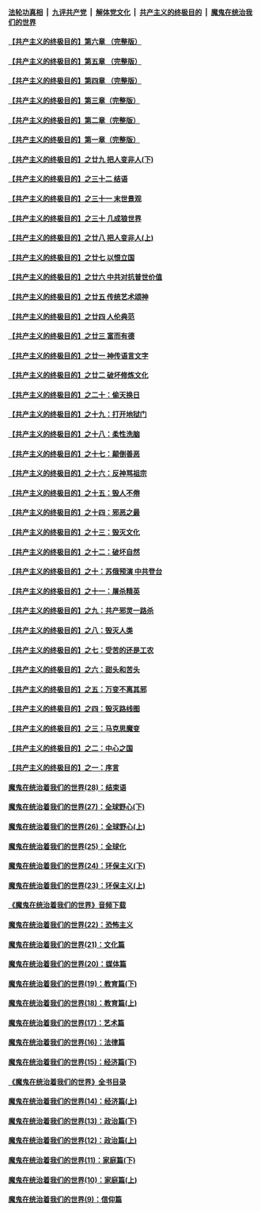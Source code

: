 ####  [法轮功真相](../../../../basic/blob/master/README.md?t=12140701) &nbsp;|&nbsp; [九评共产党](../../../../9ping.md/blob/master/README.md?t=12140701) &nbsp;|&nbsp; [解体党文化](../../../../jtdwh.md/blob/master/README.md?t=12140701)  &nbsp;|&nbsp; [共产主义的终极目的](../../../../gczydzjmd.md/blob/master/README.md?t=12140701) &nbsp;|&nbsp; [魔鬼在统治我们的世界](../../../../mgztzwmdsj.md/blob/master/README.md?t=12140701) 

#### [【共产主义的终极目的】第六章 （完整版）](../pages/nsc422/n11428913.md?t=12140701) 

#### [【共产主义的终极目的】第五章 （完整版）](../pages/nsc422/n11428912.md?t=12140701) 

#### [【共产主义的终极目的】第四章 （完整版）](../pages/nsc422/n11428907.md?t=12140701) 

#### [【共产主义的终极目的】第三章（完整版）](../pages/nsc422/n11428848.md?t=12140701) 

#### [【共产主义的终极目的】第二章（完整版）](../pages/nsc422/n11428831.md?t=12140701) 

#### [【共产主义的终极目的】第一章（完整版）](../pages/nsc422/n11417651.md?t=12140701) 

#### [【共产主义的终极目的】之廿九 把人变非人(下)](../pages/nsc422/n11344140.md?t=12140701) 

#### [【共产主义的终极目的】之三十二 结语](../pages/nsc422/n11360535.md?t=12140701) 

#### [【共产主义的终极目的】之三十一 末世景观](../pages/nsc422/n11351129.md?t=12140701) 

#### [【共产主义的终极目的】之三十 几成狼世界](../pages/nsc422/n11348280.md?t=12140701) 

#### [【共产主义的终极目的】之廿八 把人变非人(上)](../pages/nsc422/n11340492.md?t=12140701) 

#### [【共产主义的终极目的】之廿七 以恨立国](../pages/nsc422/n11336944.md?t=12140701) 

#### [【共产主义的终极目的】之廿六 中共对抗普世价值](../pages/nsc422/n11324785.md?t=12140701) 

#### [【共产主义的终极目的】之廿五 传统艺术颂神](../pages/nsc422/n11296396.md?t=12140701) 

#### [【共产主义的终极目的】之廿四 人伦典范](../pages/nsc422/n11296397.md?t=12140701) 

#### [【共产主义的终极目的】之廿三 富而有德](../pages/nsc422/n11283598.md?t=12140701) 

#### [【共产主义的终极目的】之廿一 神传语言文字](../pages/nsc422/n11263265.md?t=12140701) 

#### [【共产主义的终极目的】之廿二 破坏修炼文化](../pages/nsc422/n11245728.md?t=12140701) 

#### [【共产主义的终极目的】之二十：偷天换日](../pages/nsc422/n11238846.md?t=12140701) 

#### [【共产主义的终极目的】之十九：打开地狱门](../pages/nsc422/n11206376.md?t=12140701) 

#### [【共产主义的终极目的】之十八：柔性洗脑](../pages/nsc422/n11199994.md?t=12140701) 

#### [【共产主义的终极目的】之十七：颠倒善恶](../pages/nsc422/n11179782.md?t=12140701) 

#### [【共产主义的终极目的】之十六：反神骂祖宗](../pages/nsc422/n11166798.md?t=12140701) 

#### [【共产主义的终极目的】之十五：毁人不倦](../pages/nsc422/n11166792.md?t=12140701) 

#### [【共产主义的终极目的】之十四：邪恶之最](../pages/nsc422/n11150249.md?t=12140701) 

#### [【共产主义的终极目的】之十三：毁灭文化](../pages/nsc422/n11135227.md?t=12140701) 

#### [【共产主义的终极目的】之十二：破坏自然](../pages/nsc422/n11135214.md?t=12140701) 

#### [【共产主义的终极目的】之十：苏俄预演 中共登台](../pages/nsc422/n11118424.md?t=12140701) 

#### [【共产主义的终极目的】之十一：屠杀精英](../pages/nsc422/n11118442.md?t=12140701) 

#### [【共产主义的终极目的】之九：共产邪灵一路杀](../pages/nsc422/n11114139.md?t=12140701) 

#### [【共产主义的终极目的】之八：毁灭人类](../pages/nsc422/n11108503.md?t=12140701) 

#### [【共产主义的终极目的】之七：受苦的还是工农](../pages/nsc422/n11101809.md?t=12140701) 

#### [【共产主义的终极目的】之六：甜头和苦头](../pages/nsc422/n11096971.md?t=12140701) 

#### [【共产主义的终极目的】之五：万变不离其邪](../pages/nsc422/n11091285.md?t=12140701) 

#### [【共产主义的终极目的】之四：毁灭路线图](../pages/nsc422/n11086284.md?t=12140701) 

#### [【共产主义的终极目的】之三：马克思魔变](../pages/nsc422/n11061941.md?t=12140701) 

#### [【共产主义的终极目的】之二：中心之国](../pages/nsc422/n11047728.md?t=12140701) 

#### [【共产主义的终极目的】之一：序言](../pages/nsc422/n11086077.md?t=12140701) 

#### [魔鬼在统治着我们的世界(28)：结束语](../pages/nsc422/n10936246.md?t=12140701) 

#### [魔鬼在统治着我们的世界(27)：全球野心(下)](../pages/nsc422/n10928319.md?t=12140701) 

#### [魔鬼在统治着我们的世界(26)：全球野心(上)](../pages/nsc422/n10900318.md?t=12140701) 

#### [魔鬼在统治着我们的世界(25)：全球化](../pages/nsc422/n10788205.md?t=12140701) 

#### [魔鬼在统治着我们的世界(24)：环保主义(下)](../pages/nsc422/n10695307.md?t=12140701) 

#### [魔鬼在统治着我们的世界(23)：环保主义(上)](../pages/nsc422/n10688613.md?t=12140701) 

#### [《魔鬼在统治着我们的世界》音频下载](../pages/nsc422/n10635553.md?t=12140701) 

#### [魔鬼在统治着我们的世界(22)：恐怖主义](../pages/nsc422/n10614727.md?t=12140701) 

#### [魔鬼在统治着我们的世界(21)：文化篇](../pages/nsc422/n10597706.md?t=12140701) 

#### [魔鬼在统治着我们的世界(20)：媒体篇](../pages/nsc422/n10586579.md?t=12140701) 

#### [魔鬼在统治着我们的世界(19)：教育篇(下)](../pages/nsc422/n10564808.md?t=12140701) 

#### [魔鬼在统治着我们的世界(18)：教育篇(上)](../pages/nsc422/n10526970.md?t=12140701) 

#### [魔鬼在统治着我们的世界(17)：艺术篇](../pages/nsc422/n10499093.md?t=12140701) 

#### [魔鬼在统治着我们的世界(16)：法律篇](../pages/nsc422/n10485969.md?t=12140701) 

#### [魔鬼在统治着我们的世界(15)：经济篇(下)](../pages/nsc422/n10469975.md?t=12140701) 

#### [《魔鬼在统治着我们的世界》全书目录](../pages/nsc422/n10464261.md?t=12140701) 

#### [魔鬼在统治着我们的世界(14)：经济篇(上)](../pages/nsc422/n10457370.md?t=12140701) 

#### [魔鬼在统治着我们的世界(13)：政治篇(下)](../pages/nsc422/n10448270.md?t=12140701) 

#### [魔鬼在统治着我们的世界(12)：政治篇(上)](../pages/nsc422/n10444576.md?t=12140701) 

#### [魔鬼在统治着我们的世界(11)：家庭篇(下)](../pages/nsc422/n10440961.md?t=12140701) 

#### [魔鬼在统治着我们的世界(10)：家庭篇(上)](../pages/nsc422/n10435448.md?t=12140701) 

#### [魔鬼在统治着我们的世界(9)：信仰篇](../pages/nsc422/n10432159.md?t=12140701) 

